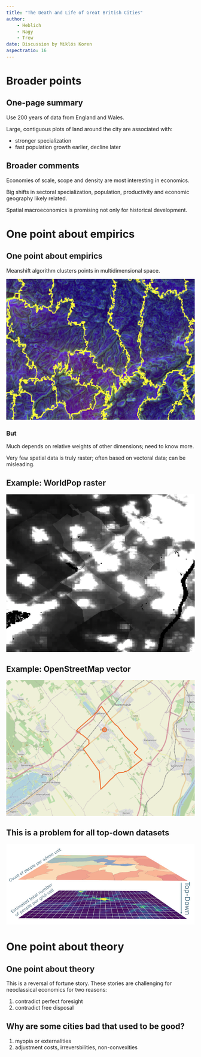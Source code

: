 ```yaml
---
title: "The Death and Life of Great British Cities"
author: 
	- Heblich
	- Nagy
	- Trew
date: Discussion by Miklós Koren
aspectratio: 16
---
```


# Broader points

## One-page summary
Use 200 years of data from England and Wales. 

Large, contiguous plots of land around the city are associated with:

- stronger specialization
- fast population growth earlier, decline later

## Broader comments
Economies of scale, scope and density are most interesting in economics.

Big shifts in sectoral specialization, population, productivity and economic geography likely related.

Spatial macroeconomics is promising not only for historical development.

# One point about empirics
## One point about empirics
Meanshift algorithm clusters points in multidimensional space.

![](clusters.png)

### But 
Much depends on relative weights of other dimensions; need to know more.

Very few spatial data is truly raster; often based on vectoral data; can be misleading.

## Example: WorldPop raster
![](raster.png)

## Example: OpenStreetMap vector
![](vector.png)

## This is a problem for all top-down datasets
![](topdown.jpg)

# One point about theory
## One point about theory
This is a reversal of fortune story. These stories are challenging for neoclassical economics for two reasons:

1. contradict perfect foresight
2. contradict free disposal

## Why are some cities bad that used to be good?
1. myopia or externalities
2. adjustment costs, irreversbilities, non-convexities